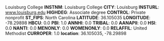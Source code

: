 
Louisburg College
**INSTNM**: Louisburg College 
**CITY**: Louisburg 
**INSTURL**: www.louisburg.edu 
**HIGHDEG**: Associate degree 
**CONTROL**: Private nonprofit 
**ST_FIPS**: North Carolina 
**LATITUDE**: 36.105035 
**LONGITUDE**: -78.29898 
**HBCU**: 0.0 
**PBI**: 1.0 
**ANNHI**: 0.0 
**TRIBAL**: 0.0 
**AANAPII**: 0.0 
**HSI**: 0.0 
**NANTI**: 0.0 
**MENONLY**: 0.0 
**WOMENONLY**: 0.0 
**RELAFFIL**: United Methodist 
**CURROPER**: 1.0 
**location**: 36.105035, -78.29898 